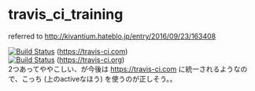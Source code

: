 # travis_ci_training

referred to http://kivantium.hateblo.jp/entry/2016/09/23/163408

[![Build Status](https://travis-ci.com/mnishz/travis_ci_training.svg?branch=master)](https://travis-ci.com/mnishz/travis_ci_training) (https://travis-ci.com)  
[![Build Status](https://travis-ci.org/mnishz/travis_ci_training.svg?branch=master)](https://travis-ci.org/mnishz/travis_ci_training) (https://travis-ci.org)  
2つあってややこしい、が今後は https://travis-ci.com に統一されるようなので、こっち (上のactiveなほう) を使うのが正しそう。。  
